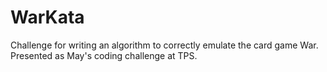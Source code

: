 # WarKata
Challenge for writing an algorithm to correctly emulate the card game War. Presented as May's coding challenge at TPS.
